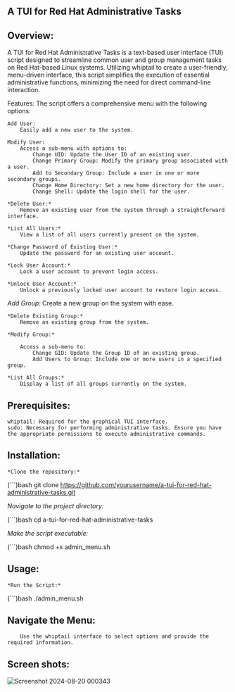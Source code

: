 ## A TUI for Red Hat Administrative Tasks

## Overview:
A TUI for Red Hat Administrative Tasks is a text-based user interface (TUI) script designed to streamline common user and group management tasks on Red Hat-based Linux systems. Utilizing whiptail to create a user-friendly, menu-driven interface, this script simplifies the execution of essential administrative functions, minimizing the need for direct command-line interaction.

Features:
The script offers a comprehensive menu with the following options:

    Add User:
        Easily add a new user to the system.

    Modify User:
        Access a sub-menu with options to:
            Change UID: Update the User ID of an existing user.
            Change Primary Group: Modify the primary group associated with a user.
            Add to Secondary Group: Include a user in one or more secondary groups.
            Change Home Directory: Set a new home directory for the user.
            Change Shell: Update the login shell for the user.

    *Delete User:*
        Remove an existing user from the system through a straightforward interface.

    *List All Users:*
        View a list of all users currently present on the system.

    *Change Password of Existing User:*
        Update the password for an existing user account.

    *Lock User Account:*
        Lock a user account to prevent login access.

    *Unlock User Account:*
        Unlock a previously locked user account to restore login access.

   *Add Group:*
        Create a new group on the system with ease.

    *Delete Existing Group:*
        Remove an existing group from the system.

    *Modify Group:*

        Access a sub-menu to:
            Change GID: Update the Group ID of an existing group.
            Add Users to Group: Include one or more users in a specified group.

    *List All Groups:*
        Display a list of all groups currently on the system.

## Prerequisites:

    whiptail: Required for the graphical TUI interface.
    sudo: Necessary for performing administrative tasks. Ensure you have the appropriate permissions to execute administrative commands.

## Installation:

    *Clone the repository:*

(```)bash
git clone https://github.com/yourusername/a-tui-for-red-hat-administrative-tasks.git


  *Navigate to the project directory:*

(```)bash
cd a-tui-for-red-hat-administrative-tasks


*Make the script executable:*

(```)bash
    chmod +x admin_menu.sh

## Usage:

    *Run the Script:*
(```)bash
    ./admin_menu.sh

  ## Navigate the Menu:
        Use the whiptail interface to select options and provide the required information.
  ## Screen shots:
![Screenshot 2024-08-20 000343](https://github.com/user-attachments/assets/8b83895e-6796-4c89-9f3e-c99aefe52c30)


  
